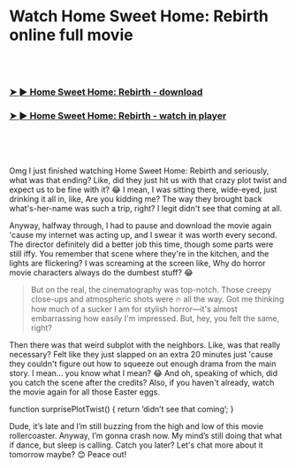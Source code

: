 <h1>Watch Home Sweet Home: Rebirth online full movie</h1>


<br><br>

<h3><a href="https://Jefferys-sorleodili1985.github.io/flkplstyju/">➤ ► Home Sweet Home: Rebirth - download</a></h3> 
<h3><a href="https://Jefferys-sorleodili1985.github.io/flkplstyju/">➤ ► Home Sweet Home: Rebirth - watch in player</a></h3>


<br><br><br>


Omg I just finished watching Home Sweet Home: Rebirth and seriously, what was that ending? Like, did they just hit us with that crazy plot twist and expect us to be fine with it? 😂 I mean, I was sitting there, wide-eyed, just drinking it all in, like, Are you kidding me? The way they brought back what's-her-name was such a trip, right? I legit didn't see that coming at all.

Anyway, halfway through, I had to pause and download the movie again 'cause my internet was acting up, and I swear it was worth every second. The director definitely did a better job this time, though some parts were still iffy. You remember that scene where they're in the kitchen, and the lights are flickering? I was screaming at the screen like, Why do horror movie characters always do the dumbest stuff? 😂

> But on the real, the cinematography was top-notch. Those creepy close-ups and atmospheric shots were 🔥 all the way. Got me thinking how much of a sucker I am for stylish horror—it's almost embarrassing how easily I'm impressed. But, hey, you felt the same, right?

Then there was that weird subplot with the neighbors. Like, was that really necessary? Felt like they just slapped on an extra 20 minutes just 'cause they couldn't figure out how to squeeze out enough drama from the main story. I mean... you know what I mean? 😂 And oh, speaking of which, did you catch the scene after the credits? Also, if you haven't already, watch the movie again for all those Easter eggs.

function surprisePlotTwist() { return ’didn’t see that coming’; }

Dude, it’s late and I’m still buzzing from the high and low of this movie rollercoaster. Anyway, I’m gonna crash now. My mind’s still doing that what if dance, but sleep is calling. Catch you later? Let's chat more about it tomorrow maybe? 😊 Peace out!

